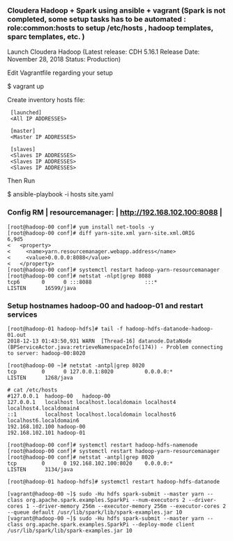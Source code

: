 ### Cloudera  Hadoop + Spark using ansible + vagrant (Spark is not completed, some setup tasks has to be automated : role:common:hosts to setup /etc/hosts , hadoop templates, sparc templates, etc. )

Launch Cloudera Hadoop 
(Latest release: CDH 5.16.1 Release Date: November 28, 2018 Status: Production)

Edit Vagrantfile regarding your setup

$ vagrant up

Create inventory hosts file: 
     
     [launched]
     <All IP ADDRESSES>
     
     [master]
     <Master IP ADDRESSES>
     
     [slaves]
     <Slaves IP ADDRESSES>
     <Slaves IP ADDRESSES>
     <Slaves IP ADDRESSES>
     
Then Run
      
$ ansible-playbook  -i hosts site.yaml 

### Config RM  | resourcemanager:   | http://192.168.102.100:8088  |

```
[root@hadoop-00 conf]# yum install net-tools -y
[root@hadoop-00 conf]# diff yarn-site.xml yarn-site.xml.ORIG
6,9d5
<   <property> 
<     <name>yarn.resourcemanager.webapp.address</name>
<     <value>0.0.0.0:8088</value>
<   </property>
[root@hadoop-00 conf]# systemctl restart hadoop-yarn-resourcemanager
[root@hadoop-00 conf]# netstat -nlpt|grep 8088
tcp6       0      0 :::8088                 :::*                    LISTEN      16599/java  
```
### Setup hostnames hadoop-00 and hadoop-01 and restart services
```
[root@hadoop-01 hadoop-hdfs]# tail -f hadoop-hdfs-datanode-hadoop-01.out
2018-12-13 01:43:50,931 WARN  [Thread-16] datanode.DataNode (BPServiceActor.java:retrieveNamespaceInfo(174)) - Problem connecting to server: hadoop-00:8020

[root@hadoop-00 ~]# netstat -antpl|grep 8020
tcp        0      0 127.0.0.1:8020          0.0.0.0:*               LISTEN      1268/java  

# cat /etc/hosts
#127.0.0.1	hadoop-00	hadoop-00
127.0.0.1   localhost localhost.localdomain localhost4 localhost4.localdomain4
::1         localhost localhost.localdomain localhost6 localhost6.localdomain6
192.168.102.100 hadoop-00
192.168.102.101 hadoop-01

[root@hadoop-00 conf]# systemctl restart hadoop-hdfs-namenode
[root@hadoop-00 conf]# systemctl restart hadoop-yarn-resourcemanager
[root@hadoop-00 conf]# netstat -antpl|grep 8020
tcp        0      0 192.168.102.100:8020    0.0.0.0:*               LISTEN      3134/java  

[root@hadoop-01 hadoop-hdfs]# systemctl restart hadoop-hdfs-datanode

[vagrant@hadoop-00 ~]$ sudo -Hu hdfs spark-submit --master yarn --class org.apache.spark.examples.SparkPi --num-executors 2 --driver-cores 1 --driver-memory 256m --executor-memory 256m --executor-cores 2 --queue default /usr/lib/spark/lib/spark-examples.jar 10
[vagrant@hadoop-00 ~]$ sudo -Hu hdfs spark-submit --master yarn --class org.apache.spark.examples.SparkPi --deploy-mode client /usr/lib/spark/lib/spark-examples.jar 10


```
